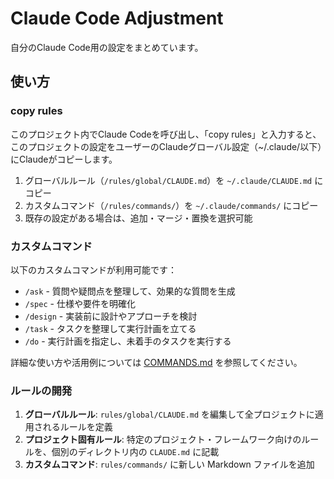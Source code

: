 # Claude Code Adjustment

自分のClaude Code用の設定をまとめています。

## 使い方

### copy rules

このプロジェクト内でClaude Codeを呼び出し、「copy rules」と入力すると、このプロジェクトの設定をユーザーのClaudeグローバル設定（~/.claude/以下）にClaudeがコピーします。

1. グローバルルール（`/rules/global/CLAUDE.md`）を `~/.claude/CLAUDE.md` にコピー
2. カスタムコマンド（`/rules/commands/`）を `~/.claude/commands/` にコピー
3. 既存の設定がある場合は、追加・マージ・置換を選択可能

### カスタムコマンド

以下のカスタムコマンドが利用可能です：

- `/ask` - 質問や疑問点を整理して、効果的な質問を生成
- `/spec` - 仕様や要件を明確化
- `/design` - 実装前に設計やアプローチを検討
- `/task` - タスクを整理して実行計画を立てる
- `/do` - 実行計画を指定し、未着手のタスクを実行する

詳細な使い方や活用例については [COMMANDS.md](./COMMANDS.md) を参照してください。

### ルールの開発

1. **グローバルルール**: `rules/global/CLAUDE.md` を編集して全プロジェクトに適用されるルールを定義
2. **プロジェクト固有ルール**: 特定のプロジェクト・フレームワーク向けのルールを、個別のディレクトリ内の `CLAUDE.md` に記載
3. **カスタムコマンド**: `rules/commands/` に新しい Markdown ファイルを追加